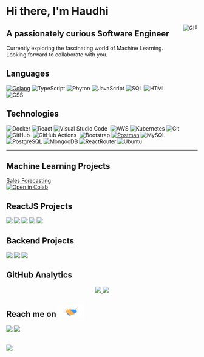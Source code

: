 # Hi there, I'm Haudhi <img alt="GIF" src="https://github.com/SatYu26/SatYu26/blob/master/Assets/wave.gif" width="0.1vw" /> 

<img align="right" alt="GIF" height="160px" src="https://octodex.github.com/images/daftpunktocat-guy.gif" />

## A passionately curious Software Engineer

Currently exploring the fascinating world of Machine Learning. Looking forward to collaborate with you. 

## Languages

[![Golang](https://img.shields.io/badge/-Golang-00ADD8?style=flat&logo=go&logoColor=white)]()
![TypeScript](https://shields.io/badge/TypeScript-3178C6?logo=TypeScript&logoColor=FFF&style=flat-square)
![Phyton](https://img.shields.io/badge/Python-3776AB?style=flat&logo=python&logoColor=white)
![JavaScript](https://img.shields.io/badge/JavaScript-323330?style=flat&logo=javascript&logoColor=F7DF1E)
![SQL](https://img.shields.io/badge/-SQL-000?&logo=MySQL)
![HTML](https://img.shields.io/badge/-HTML-05122A?style=flat&logo=HTML5)&nbsp;
![CSS](https://img.shields.io/badge/-CSS-05122A?style=flat&logo=CSS3&logoColor=1572B6)&nbsp;

## Technologies


![Docker](https://img.shields.io/badge/-Docker-000?&logo=Docker)
![React](https://img.shields.io/badge/-React-000?&logo=React)
![Visual Studio Code](https://img.shields.io/badge/-Visual%20Studio%20Code-05122A?style=flat&logo=visual-studio-code&logoColor=007ACC)&nbsp;
![AWS](https://img.shields.io/badge/-AWS-000?&logo=Amazon-AWS&logoColor=F90)
![Kubernetes](https://img.shields.io/badge/-Kubernetes-000?&logo=Kubernetes)
![Git](https://img.shields.io/badge/-Git-05122A?style=flat&logo=git)&nbsp;
![GitHub](https://img.shields.io/badge/-GitHub-05122A?style=flat&logo=github)&nbsp;
![GitHub Actions](https://img.shields.io/badge/-GitHub_Action-000?style=flat&logo=githubactions)&nbsp;
![Bootstrap](https://img.shields.io/badge/-Bootstrap-2CA5E0?style=flat&logo=bootstrap&logoColor=563D7C)
[![Postman](https://img.shields.io/badge/Postman-FF6C37?style=flat&logo=Postman&logoColor=white)]()
![MySQL](https://img.shields.io/badge/MySQL-00000F?style=flat&logo=mysql&logoColor=white)
![PostgreSQL](https://img.shields.io/badge/PostgreSQL-316192?style=flat&logo=postgresql&logoColor=white)
![MongooDB](https://img.shields.io/badge/MongoDB-4EA94B?style=flat&logo=mongodb&logoColor=white)
![ReactRouter](https://img.shields.io/badge/React_Router-CA4245?style=flat&logo=react-router&logoColor=white)
![Ubuntu](https://img.shields.io/badge/Ubuntu-E95420?style=flat&logo=ubuntu&logoColor=white)

----

## Machine Learning Projects

[Sales Forecasting](https://colab.research.google.com/drive/1OwAhe46MhwTcaYbS0onQJoX5srRFIpjX#scrollTo=cjdijBV38eFr)  
[![Open in Colab](https://colab.research.google.com/assets/colab-badge.svg)](https://colab.research.google.com/drive/1OwAhe46MhwTcaYbS0onQJoX5srRFIpjX#scrollTo=cjdijBV38eFr)


## ReactJS Projects

[![](https://img.shields.io/badge/-🧬%20Modern%20UI-000)](https://adoring-mirzakhani-85fb8a.netlify.app/)
[![](https://img.shields.io/badge/-🧬%20LawFirm%20Website-000)](https://hungry-noether-f87a26.netlify.app/)
[![](https://img.shields.io/badge/-🧬%20Company%20Profile-000)](https://tender-dubinsky-3633d8.netlify.app/)
[![](https://img.shields.io/badge/-🧬%20Cryptocurrency%20Tracker-000)](https://angry-jang-908f27.netlify.app/)
[![](https://img.shields.io/badge/-🧬%20Movie%20Searcher-000)](https://wizardly-payne-be5ac3.netlify.app/)

## Backend Projects

[![](https://img.shields.io/badge/-🧬%20ECommerce%20-000)](https://github.com/ALTA-BE7-Usamah/group-project-2)
[![](https://img.shields.io/badge/-🧬%20Event%20Planner-000)](https://github.com/ALTA-BE7-Husnul/Backend-Group4-Project3)
[![](https://img.shields.io/badge/-🧬%20Booking%20Sport%20Arena-000)](https://github.com/ALTA-Booking-Sport-Arena-App)

## GitHub Analytics

<p align="center">
<a href="https://github.com/AVS1508">
  <img height="180em" src="https://github-readme-stats-eight-theta.vercel.app/api?username=Haudhi&show_icons=true&theme=algolia&include_all_commits=true&count_private=true"/>
  <img height="180em" src="https://github-readme-stats-eight-theta.vercel.app/api/top-langs/?username=Haudhi&layout=compact&langs_count=8&theme=algolia"/>
</a>
</p>

## Reach me on <img src="https://github.com/SatYu26/SatYu26/blob/master/Assets/Handshake.gif" height="32px">

[![](https://img.shields.io/badge/LinkedIn-0077B5?style=flat&logo=linkedin&logoColor=white)](https://www.linkedin.com/in/haudhiizza/)
![](https://img.shields.io/badge/haudhiiza@gmail.com-D14836?style=flat&logo=gmail&logoColor=white)

<br />

<img src="https://imgur.com/rilHVxA.png"/>
